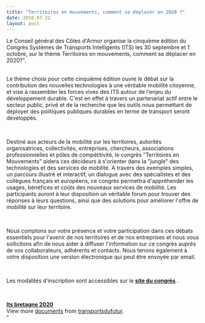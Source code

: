 ```yaml
---
title: "Territoires en mouvements, comment se déplacer en 2020 ?"
date: 2010-07-22
layout: post
---
```


<p class="MsoNormal"><span>Le Conseil général des Côtes d'Armor organise la cinquième édition du Congrès Systèmes de Transports Intelligents (ITS) les 30 septembre et 1 octobre, sur le thème Territoires en mouvements, comment se déplacer en 2020?". </span></p> <p class=""MsoNormal""><span><a href=""/wp-content/uploads/sites/6/old/6a0120a66d2ad4970b0134859b826a970c-pi.jpg"" rel=""lightbox""><img alt=""Logo-congres-its"" border=""0"" class=""asset asset-image at-xid-6a0120a66d2ad4970b0134859b826a970c "" src=""/wp-content/uploads/sites/6/old/6a0120a66d2ad4970b0134859b826a970c-500pi.jpg"" title=""Logo-congres-its"" /></a> <br /></span><span>Le thème choisi pour cette cinquième édition ouvre le débat sur la contribution des nouvelles technologies à une véritable mobilité citoyenne, et vise à rassembler les forces vives des ITS autour de l'enjeu du développement durable. C'est en effet à travers un partenariat actif entre le secteur public, privé et de la recherche que les outils nous permettant de déployer des politiques publiques durables en terme de transport seront développés. </span></p> <p class=""MsoNormal""><span> </span></p>  <!--more-->  <p class=""MsoNormal""><span><span> </span></span></p> <p class=""MsoNormal""><span>Destiné aux acteurs de la mobilité sur les territoires, autorités organisatrices, collectivités, entreprises, chercheurs, associations professionnelles et pôles de compétitivité, le congrès "Territoires en Mouvements" aidera ces décideurs à s'orienter dans la "jungle" des technologies et des services de mobilité. A travers des exemples simples, un parcours illustré et interactif, un dialogue avec des spécialistes et des collègues français et européens, ce congrès permettra d'appréhender les usages, bénéfices et coûts des nouveaux services de mobilité. Les participants auront à leur disposition un véritable forum pour trouver des réponses à leurs questions, ainsi que des solutions pour améliorer l'offre de mobilité sur leur territoire.</span></p> <p class=""MsoNormal""><span><span> </span></span></p> <p class=""MsoNormal""><span>Nous comptons sur votre présence et votre participation dans ces débats essentiels pour l'avenir de nos territoires et de nos entreprises et nous vous sollicitons afin de nous aider à diffuser l'information sur ce congrès auprès de vos collaborateurs, adhérents et contacts. Nous tenons également à votre disposition une version électronique qui peut être envoyée par email. </span></p> <p class=""MsoNormal""><span><span> </span></span></p> <p class=""MsoNormal""><span>Les modalités d'inscription sont accessibles sur le <strong><a href=""http://www.congresits.com"" target=""_blank"">site du congrès</a></strong> .</span></p> <p class=""MsoNormal""> </p> <div id=""__ss_4811260""><strong><a href=""http://www.slideshare.net/transportsdufutur/its-bretagne-2020"" title=""Its bretagne 2020"">Its bretagne 2020</a></strong>   <div>View more <a href=""http://www.slideshare.net/"">documents</a> from <a href=""http://www.slideshare.net/transportsdufutur"">transportsdufutur</a>.</div></div>"